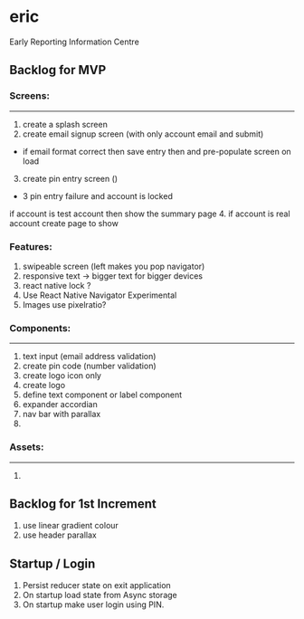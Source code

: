 # eric
Early Reporting Information Centre

## Backlog for MVP

### Screens:
---

1. create a splash screen
2. create email signup screen (with only account email and submit)
  * if email format correct then save entry then and pre-populate screen on load
3. create pin entry screen ()
  * 3 pin entry failure and account is locked


 if account is test account then show the summary page
4. if account is real account create page to show

### Features:
1. swipeable screen (left makes you pop navigator)
2. responsive text -> bigger text for bigger devices
3. react native lock ?
4. Use React Native Navigator Experimental
5. Images use pixelratio?

### Components:
---
1. text input (email address validation)
2. create pin code (number validation)
3. create logo icon only
4. create logo
5. define text component or label component
6. expander accordian
7. nav bar with parallax
8.

### Assets:
---
1.

## Backlog for 1st Increment

1. use linear gradient colour
2. use header parallax

## Startup / Login

1. Persist reducer state on exit application
2. On startup load state from Async storage
3. On startup make user login using PIN.
